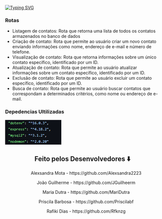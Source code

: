 [![Typing SVG](https://readme-typing-svg.demolab.com?font=Fira+Code&weight=100&size=50&pause=1000&color=475DF7&center=true&vCenter=true&width=1001&height=183&lines=Projeto+em+Grupo+05+-+Banco+de+Dados)](https://git.io/typing-svg)

<h3>Rotas</h3>
<ul>
<li>Listagem de contatos: Rota que retorna uma lista de todos os contatos armazenados no banco de dados</li>
<li>Criação de contato: Rota que permite ao usuário criar um novo contato enviando informações como nome, endereço de e-mail e número de telefone.</li>
<li>Visualização de contato: Rota que retorna informações sobre um único contato específico, identificado por um ID.</li>
<li>Atualização de contato: Rota que permite ao usuário atualizar informações sobre um contato específico, identificado por um ID.</li>
<li>Exclusão de contato: Rota que permite ao usuário excluir um contato específico, identificado por um ID.</li>
<li>Busca de contato: Rota que permite ao usuário buscar contatos que correspondam a determinados critérios, como nome ou endereço de e-mail.</li>
</ul>
<h3>Depedencias Ultilizadas</h3>

![image](https://github.com/JGuilheerm/m5projgroup/blob/main/img/dep.png)



<div align="center">
<h2>Feito pelos Desenvolvedores ⬇️</h2>
<table>
<tr>
<ul>Alexsandra Mota - https://github.com/Alexsandra2223</ul>
<ul>João Guilherme - https://github.com/JGuilheerm</ul>
<ul>Maria Dutra - https://github.com/MariDutra</ul>
<ul>Priscila Barbosa - https://github.com/Priscilabf</ul>
<ul>Rafiki Dias - https://github.com/Rfknzg</ul>
            </tr>
        </table>
    </div>
